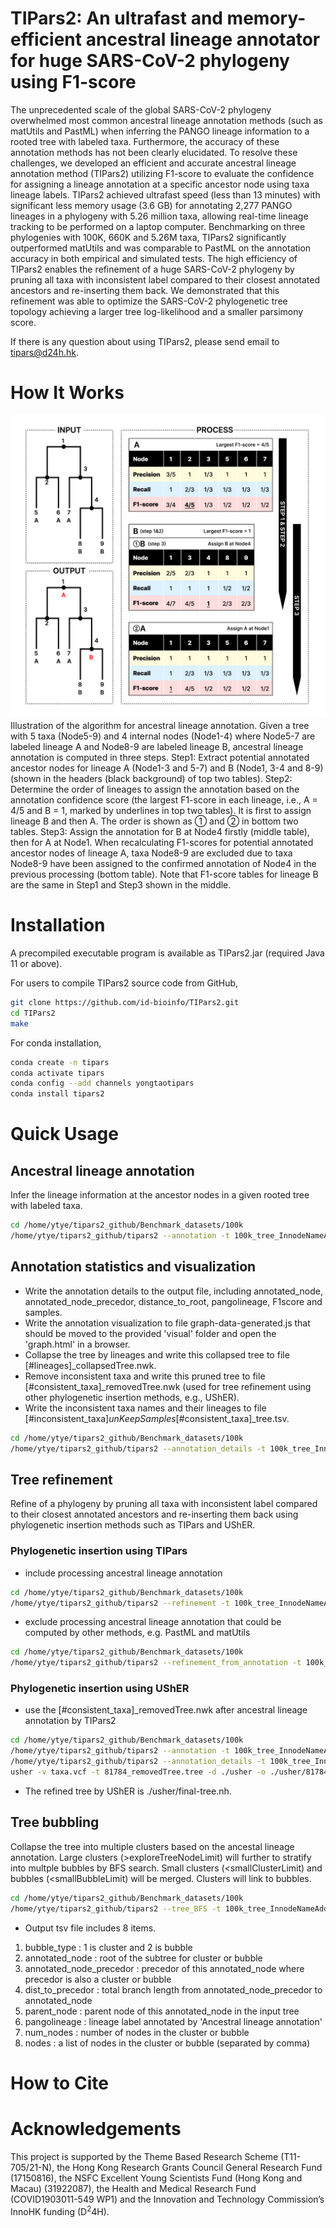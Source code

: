# TIPars2: An ultrafast and memory-efficient ancestral lineage annotator for huge SARS-CoV-2 phylogeny using F1-score

The unprecedented scale of the global SARS-CoV-2 phylogeny overwhelmed most common ancestral lineage annotation methods (such as matUtils and PastML) when inferring the PANGO lineage information to a rooted tree with labeled taxa. Furthermore, the accuracy of these annotation methods has not been clearly elucidated. To resolve these challenges, we developed an efficient and accurate ancestral lineage annotation method (TIPars2) utilizing F1-score to evaluate the confidence for assigning a lineage annotation at a specific ancestor node using taxa lineage labels. TIPars2 achieved ultrafast speed (less than 13 minutes) with significant less memory usage (3.6 GB) for annotating 2,277 PANGO lineages in a phylogeny with 5.26 million taxa, allowing real-time lineage tracking to be performed on a laptop computer. Benchmarking on three phylogenies with 100K, 660K and 5.26M taxa, TIPars2 significantly outperformed matUtils and was comparable to PastML on the annotation accuracy in both empirical and simulated tests. The high efficiency of TIPars2 enables the refinement of a huge SARS-CoV-2 phylogeny by pruning all taxa with inconsistent label compared to their closest annotated ancestors and re-inserting them back. We demonstrated that this refinement was able to optimize the SARS-CoV-2 phylogenetic tree topology achieving a larger tree log-likelihood and a smaller parsimony score.

If there is any question about using TIPars2, please send email to tipars@d24h.hk.

# How It Works 

<img src="/img/illustration.png" width="600">
Illustration of the algorithm for ancestral lineage annotation. Given a tree with 5 taxa (Node5-9) and 4 internal nodes (Node1-4) where Node5-7 are labeled lineage A and Node8-9 are labeled lineage B, ancestral lineage annotation is computed in three steps. Step1: Extract potential annotated ancestor nodes for lineage A (Node1-3 and 5-7) and B (Node1, 3-4 and 8-9) (shown in the headers (black background) of top two tables). Step2: Determine the order of lineages to assign the annotation based on the annotation confidence score (the largest F1-score in each lineage, i.e., A = 4/5 and B = 1, marked by underlines in top two tables). It is first to assign lineage B and then A. The order is shown as ① and ② in bottom two tables. Step3: Assign the annotation for B at Node4 firstly (middle table), then for A at Node1. When recalculating F1-scores for potential annotated ancestor nodes of lineage A, taxa Node8-9 are excluded due to taxa Node8-9 have been assigned to the confirmed annotation of Node4 in the previous processing (bottom table). Note that F1-score tables for lineage B are the same in Step1 and Step3 shown in the middle.

# Installation

A precompiled executable program is available as TIPars2.jar (required Java 11 or above). 

For users to compile TIPars2 source code from GitHub, 
```bash
git clone https://github.com/id-bioinfo/TIPars2.git
cd TIPars2
make
```

For conda installation, 
```bash
conda create -n tipars
conda activate tipars
conda config --add channels yongtaotipars
conda install tipars2
```

# Quick Usage

## Ancestral lineage annotation
Infer the lineage information at the ancestor nodes in a given rooted tree with labeled taxa.

```bash
cd /home/ytye/tipars2_github/Benchmark_datasets/100k
/home/ytye/tipars2_github/tipars2 --annotation -t 100k_tree_InnodeNameAdded.nwk --label 100k_pangolin.tsv  --output 1248_in_100k_annotation.tsv -T 8 
```

## Annotation statistics and visualization 

+ Write the annotation details to the output file, including annotated_node, annotated_node_precedor, distance_to_root, pangolineage, F1score and samples.
+ Write the annotation visualization to file graph-data-generated.js that should be moved to the provided 'visual' folder and open the 'graph.html' in a browser.
+ Collapse the tree by lineages and write this collapsed tree to file [#lineages]_collapsedTree.nwk.
+ Remove inconsistent taxa and write this pruned tree to file [#consistent_taxa]_removedTree.nwk (used for tree refinement using other phylogenetic insertion methods, e.g., UShER).
+ Write the inconsistent taxa names and their lineages to file [#inconsistent_taxa]_unKeepSamples_[#consistent_taxa]_tree.tsv.

```bash
cd /home/ytye/tipars2_github/Benchmark_datasets/100k
/home/ytye/tipars2_github/tipars2 --annotation_details -t 100k_tree_InnodeNameAdded.nwk --label 100k_pangolin.tsv --assignment 1248_in_100k_annotation.tsv --output 1248_in_100k_annotation_details.tsv -T 8
```

## Tree refinement

Refine of a phylogeny by pruning all taxa with inconsistent label compared to their closest annotated ancestors and re-inserting them back using phylogenetic insertion methods such as TIPars and UShER.

### Phylogenetic insertion using TIPars
+ include processing ancestral lineage annotation
```bash
cd /home/ytye/tipars2_github/Benchmark_datasets/100k
/home/ytye/tipars2_github/tipars2 --refinement -t 100k_tree_InnodeNameAdded.nwk -s 100k_taxa.fas -a 100k_anc.fas --label 100k_pangolin.tsv --output refined_tree.nwk -T 8 -x 8G
```

+  exclude processing ancestral lineage annotation that could be computed by other methods, e.g. PastML and matUtils
```bash
cd /home/ytye/tipars2_github/Benchmark_datasets/100k
/home/ytye/tipars2_github/tipars2 --refinement_from_annotation -t 100k_tree_InnodeNameAdded.nwk -s 100k_taxa.fas -a 100k_anc.fas --label 100k_pangolin.tsv --assignment 1248_in_100k_annotation.tsv --output refined_tree.nwk -T 8 -x 8G
```

### Phylogenetic insertion using UShER 
+  use the [#consistent_taxa]_removedTree.nwk after ancestral lineage annotation by TIPars2
```bash
cd /home/ytye/tipars2_github/Benchmark_datasets/100k
/home/ytye/tipars2_github/tipars2 --annotation -t 100k_tree_InnodeNameAdded.nwk --label 100k_pangolin.tsv  --output 1248_in_100k_annotation.tsv -T 8
/home/ytye/tipars2_github/tipars2 --annotation_details -t 100k_tree_InnodeNameAdded.nwk --label 100k_pangolin.tsv --assignment 1248_in_100k_annotation.tsv --output 1248_in_100k_annotation_details.tsv -T 8
usher -v taxa.vcf -t 81784_removedTree.tree -d ./usher -o ./usher/81784_AddTo_100k.pb
```
+ The refined tree by UShER is ./usher/final-tree.nh.

## Tree bubbling
Collapse the tree into multiple clusters based on the ancestal lineage annotation.
Large clusters (>exploreTreeNodeLimit) will further to stratify into multple bubbles by BFS search.
Small clusters (<smallClusterLimit) and bubbles (<smallBubbleLimit) will be merged.
Clusters will link to bubbles.

```bash
cd /home/ytye/tipars2_github/Benchmark_datasets/100k
/home/ytye/tipars2_github/tipars2 --tree_BFS -t 100k_tree_InnodeNameAdded.nwk --label 100k_pangolin.tsv  --output 100k_tree_bfs.tsv --exploreTreeNodeLimit 2000 --smallBubbleLimit 5 --smallClusterLimit 5 -T 8 
```
+ Output tsv file includes 8 items.
1. bubble_type : 1 is cluster and 2 is bubble
2. annotated_node : root of the subtree for cluster or bubble
3. annotated_node_precedor : precedor of this annotated_node where precedor is also a cluster or bubble
4. dist_to_precedor : total branch length from annotated_node_precedor to annotated_node
5. parent_node : parent node of this annotated_node in the input tree
6. pangolineage : lineage label annotated by 'Ancestral lineage annotation'
7. num_nodes : number of nodes in the cluster or bubble
8. nodes : a list of nodes in the cluster or bubble (separated by comma)

# How to Cite



# Acknowledgements

This project is supported by the Theme Based Research Scheme (T11-705/21-N), the Hong Kong Research Grants Council General Research Fund (17150816), the NSFC Excellent Young Scientists Fund (Hong Kong and Macau) (31922087),
the Health and Medical Research Fund (COVID1903011-549 WP1) and the Innovation and Technology Commission’s InnoHK funding (D<sup>2</sup>4H).


